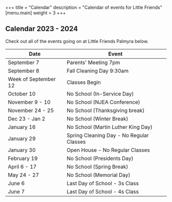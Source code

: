 +++
title = "Calendar"
description = "Calendar of events for Little Friends"
[menu.main]
  weight = 3
+++

## Calendar 2023 - 2024

Check out all of the events going on at Little Friends Palmyra below. 


|Date|Event|
|--- |--- |
|September 7|Parents' Meeting 7pm|
|September 8|Fall Cleaning Day 9:30am|
|Week of September 12|Classes Begin|
|October 10|No School (In-Service Day)|
|November 9 - 10|No School (NJEA Conference)|
|November 24 - 25|No School (Thanksgiving break)|
|Dec 23 - Jan 2|No School (Winter Break)|
|January 16|No School (Martin Luther King Day)|
|January 29|Spring Cleaning Day - No Regular Classes|
|January 30|Open House - No Regular Classes|
|February 19|No School (Presidents Day)|
|April 6 - 17|No School (Spring Break)|
|May 24 - 27|No School (Memorial Day)|
|June 6|Last Day of School - 3s Class|
|June 7|Last Day of School - 4s Class|
